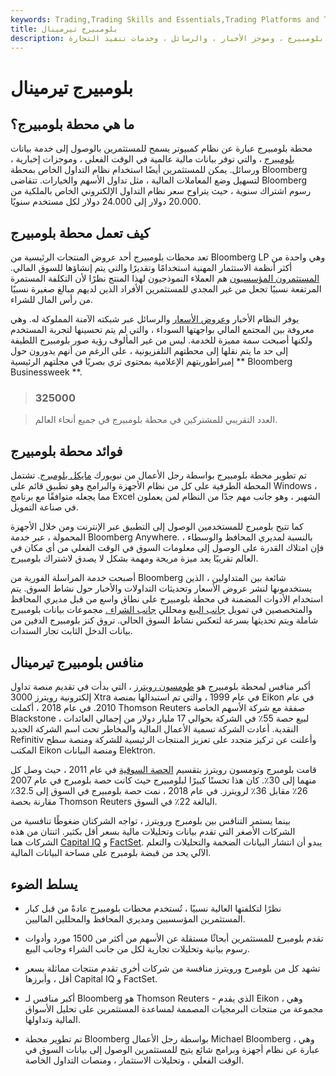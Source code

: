```yaml
---
keywords: Trading,Trading Skills and Essentials,Trading Platforms and Tools,Trading Skills,Platforms and Tools
title: بلومبيرج تيرمينال
description: محطة بلومبيرج عبارة عن نظام كمبيوتر يوفر الوصول إلى خدمة بيانات الاستثمار الخاصة بلومبيرج ، وموجز الأخبار ، والرسائل ، وخدمات تنفيذ التجارة.
---
```


# بلومبيرج تيرمينال
## ما هي محطة بلومبيرج؟

محطة بلومبيرج عبارة عن نظام كمبيوتر يسمح للمستثمرين بالوصول إلى خدمة بيانات [بلومبيرج](/bloomberg) ، والتي توفر بيانات مالية عالمية في الوقت الفعلي ، وموجزات إخبارية ، ورسائل. يمكن للمستثمرين أيضًا استخدام نظام التداول الخاص بمحطة Bloomberg لتسهيل وضع المعاملات المالية ، مثل تداول الأسهم والخيارات. تتقاضى Bloomberg رسوم اشتراك سنوية ، حيث يتراوح سعر نظام التداول الإلكتروني الخاص بالملكية من 20.000 دولار إلى 24.000 دولار لكل مستخدم سنويًا.

## كيف تعمل محطة بلومبيرج

تعد محطات بلومبيرج أحد عروض المنتجات الرئيسية من Bloomberg LP وهي واحدة من أكثر أنظمة الاستثمار المهنية استخدامًا وتقديرًا والتي يتم إنشاؤها للسوق المالي. [المستثمرون المؤسسيون](/institutionalinvestor) هم العملاء النموذجيون لهذا المنتج نظرًا لأن التكلفة المستمرة المرتفعة نسبيًا تجعل من غير المجدي للمستثمرين الأفراد الذين لديهم مبالغ صغيرة نسبيًا من رأس المال للشراء.

يوفر النظام الأخبار [وعروض الأسعار](/quoted-price) والرسائل عبر شبكته الآمنة المملوكة له. وهي معروفة بين المجتمع المالي بواجهتها السوداء ، والتي لم يتم تحسينها لتجربة المستخدم ولكنها أصبحت سمة مميزة للخدمة. ليس من غير المألوف رؤية صور بلومبيرج اللطيفة إلى حد ما يتم نقلها إلى محطتهم التلفزيونية ، على الرغم من أنهم يدورون حول إمبراطوريتهم الإعلامية بمحتوى ثري بصريًا في مجلتهم الرئيسية ** Bloomberg Businessweek **.

> ### 325000

> العدد التقريبي للمشتركين في محطة بلومبيرج في جميع أنحاء العالم.

>

## فوائد محطة بلومبيرج

تم تطوير محطة بلومبيرج بواسطة رجل الأعمال من نيويورك [مايكل بلومبرج](/michael-bloomberg). تشتمل المحطة الطرفية على كل من نظام الأجهزة والبرامج وهو تطبيق قائم على Windows ، مما يجعله متوافقًا مع برنامج Excel الشهير ، وهو جانب مهم جدًا من النظام لمن يعملون في صناعة التمويل.

كما تتيح بلومبرج للمستخدمين الوصول إلى التطبيق عبر الإنترنت ومن خلال الأجهزة المحمولة ، عبر خدمة Bloomberg Anywhere. بالنسبة لمديري المحافظ والوسطاء ، فإن امتلاك القدرة على الوصول إلى معلومات السوق في الوقت الفعلي من أي مكان في العالم تقريبًا يعد ميزة مريحة ومهمة بشكل لا يصدق لاشتراك بلومبيرج.

أصبحت خدمة المراسلة الفورية من Bloomberg شائعة بين المتداولين ، الذين يستخدمونها لنشر عروض الأسعار وتحديثات التداولات والأخبار حول نشاط السوق. يتم استخدام الأدوات المضمنة في محطة بلومبيرج على نطاق واسع من قبل مديري المحافظ والمتخصصين في تمويل [جانب البيع](/sellside) ومحللي [جانب الشراء .](/buyside) مجموعات بيانات بلومبيرج شاملة ويتم تحديثها بسرعة لتعكس نشاط السوق الحالي. تروق كنز بلومبيرج الدفين من بيانات الدخل الثابت تجار السندات.

## منافس بلومبيرج تيرمينال

أكبر منافس لمحطة بلومبيرج هو [طومسون رويترز](/reuters) ، التي بدأت في تقديم منصة تداول إلكترونية رويترز 3000 Xtra في عام 1999 ، والتي تم استبدالها بمنصة Eikon في عام 2010. في عام 2018 ، أكملت Thomson Reuters صفقة مع شركة الأسهم الخاصة Blackstone ، لبيع حصة 55٪ في الشركة بحوالي 17 مليار دولار من إجمالي العائدات النقدية. أعادت الشركة تسمية الأعمال المالية والمخاطر تحت اسم الشركة الجديد Refinitiv وأعلنت عن تركيز متجدد على تعزيز المنتجات الرئيسية للشركة ومنصة سطح المكتب Eikon ومنصة البيانات Elektron.

قامت بلومبرج وتومسون رويترز بتقسيم [الحصة السوقية](/marketshare) في عام 2011 ، حيث وصل كل منهما إلى 30٪. كان هذا تحسنًا كبيرًا لبلومبيرج حيث كانت حصة بلومبرج في عام 2007 26٪ مقابل 36٪ لرويترز. في عام 2018 ، نمت حصة بلومبيرج في السوق إلى 32.5٪ مقارنة بحصة Thomson Reuters البالغة 22٪ في السوق.

بينما يستمر التنافس بين بلومبرج ورويترز ، تواجه الشركتان ضغوطًا تنافسية من الشركات الأصغر التي تقدم بيانات وتحليلات مالية بسعر أقل بكثير. اثنتان من هذه الشركات هما [Capital IQ](/capital-iq) و [FactSet](/factset). يبدو أن انتشار البيانات الضخمة والتحليلات والتعلم الآلي يحد من قبضة بلومبرج على مساحة البيانات المالية.

## يسلط الضوء

- نظرًا لتكلفتها العالية نسبيًا ، تُستخدم محطات بلومبيرج عادةً من قبل كبار المستثمرين المؤسسيين ومديري المحافظ والمحللين الماليين.

- تقدم بلومبرج للمستثمرين أبحاثًا مستقلة عن الأسهم من أكثر من 1500 مورد وأدوات رسوم بيانية وتحليلات تجارية لكل من جانب الشراء وجانب البيع.

- تشهد كل من بلومبرج ورويترز منافسة من شركات أخرى تقدم منتجات مماثلة بسعر أقل ، وأبرزها Capital IQ و FactSet.

- أكبر منافس لـ Bloomberg هو Thomson Reuters - الذي يقدم Eikon ، وهي مجموعة من منتجات البرمجيات المصممة لمساعدة المستثمرين على تحليل الأسواق المالية وتداولها.

- تم تطوير محطة Bloomberg بواسطة رجل الأعمال Michael Bloomberg ، وهي عبارة عن نظام أجهزة وبرامج شائع يتيح للمستثمرين الوصول إلى بيانات السوق في الوقت الفعلي ، وتحليلات الاستثمار ، ومنصات التداول الخاصة.

